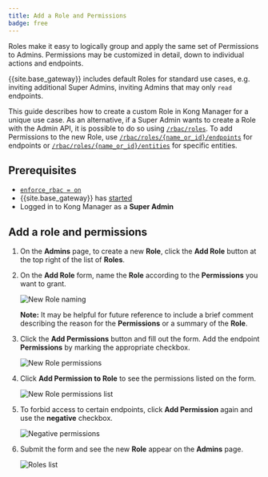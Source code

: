 ```yaml
---
title: Add a Role and Permissions
badge: free
---
```


Roles make it easy to logically group and apply the same
set of Permissions to Admins. Permissions may be
customized in detail, down to individual actions and endpoints.

{{site.base_gateway}} includes default Roles for standard
use cases, e.g. inviting additional Super Admins,
inviting Admins that may only `read` endpoints.

This guide describes how to create a custom Role in Kong
Manager for a unique use case. As an alternative, if a
Super Admin wants to create a Role with the Admin API,
it is possible to do so using
[`/rbac/roles`](/gateway/{{page.kong_version}}/admin-api/rbac/reference/#add-a-role).
To add Permissions to the new Role, use
[`/rbac/roles/{name_or_id}/endpoints`](/gateway/{{page.kong_version}}/admin-api/rbac/reference/#add-a-role-endpoint-permission)
for endpoints or
[`/rbac/roles/{name_or_id}/entities`](/gateway/{{page.kong_version}}/admin-api/rbac/reference/#add-a-role-entity-permission)
for specific entities.

## Prerequisites

* [`enforce_rbac = on`](/gateway/{{page.kong_version}}/reference/configuration/#enforce_rbac)
* {{site.base_gateway}} has [started](/gateway/{{page.kong_version}}/plan-and-deploy/security/start-kong-securely)
* Logged in to Kong Manager as a **Super Admin**

## Add a role and permissions

1. On the **Admins** page, to create a new **Role**, click the
**Add Role** button at the top right of the list of **Roles**.

1. On the **Add Role** form, name the **Role** according to the
**Permissions** you want to grant.

    ![New Role naming](https://konghq.com/wp-content/uploads/2018/11/km-new-role.png)

    **Note:** It may be helpful for future reference to include
    a brief comment describing the reason for the **Permissions** or
    a summary of the **Role**.

1. Click the **Add Permissions** button and fill out the form. Add the endpoint **Permissions** by marking the appropriate checkbox.

    ![New Role permissions](https://konghq.com/wp-content/uploads/2018/11/km-perms.png)

1. Click **Add Permission to Role** to see the permissions listed on the form.

    ![New Role permissions list](https://konghq.com/wp-content/uploads/2018/11/km-perms-list.png)

1. To forbid access to certain endpoints, click **Add Permission**
again and use the **negative** checkbox.

    ![Negative permissions](https://konghq.com/wp-content/uploads/2018/11/km-negative-perms.png)

1. Submit the form and see the new **Role** appear on the
**Admins** page.

    ![Roles list](https://konghq.com/wp-content/uploads/2018/11/km-roles-list.png)
